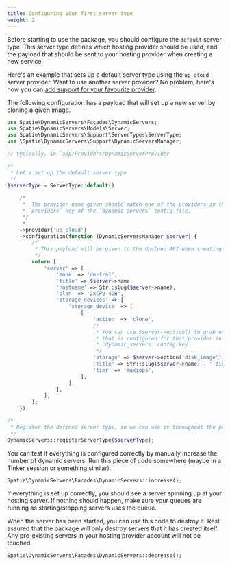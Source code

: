 ```yaml
---
title: Configuring your first server type
weight: 2
---
```


Before starting to use the package, you should configure the `default` server type. This server type defines which hosting provider should be used, and the payload that should be sent to your hosting provider when creating a new service. 

Here's an example that sets up a default server type using the `up_cloud` server provider. Want to use another server provider? No problem, here's how you can [add support for your favourite provider](/docs/laravel-dynamic-servers/v1/advanced-usage/creating-your-own-server-provider).

The following configuration has a payload that will set up a new server by cloning a given image.

```php
use Spatie\DynamicServers\Facades\DynamicServers;
use Spatie\DynamicServers\Models\Server;
use Spatie\DynamicServers\Support\ServerTypes\ServerType;
use \Spatie\DynamicServers\Support\DynamicServersManager;

// typically, in `app/Providers/DynamicServerProvider

/*
 * Let's set up the default server type  
 */
$serverType = ServerType::default()
    
    /*
     *  The provider name given should match one of the providers in the
     * `providers` key of the `dynamic-servers` config file.
     */
     *  
    ->provider('up_cloud') 
    ->configuration(function (DynamicServersManager $server) {
        /*
         * This payload will be given to the Upcloud API when creating a server
         */
        return [
            'server' => [
                'zone' => 'de-fra1',
                'title' => $server->name,
                'hostname' => Str::slug($server->name),
                'plan' => '2xCPU-4GB',
                'storage_devices' => [
                    'storage_device' => [
                        [
                            'action' => 'clone',
                            /*
                             * You can use $server->option() to grab on of the values
                             * that is configured for that provider in the
                             * `dynamic_servers` config key
                             */
                            'storage' => $server->option('disk_image'),
                            'title' => Str::slug($server->name) . '-disk',
                            'tier' => 'maxiops',
                        ],
                    ],
                ],
            ],
        ];
    });

/*
 * Register the defined server type, so we can use it throughout the package
 */    
DynamicServers::registerServerType($serverType);
```

You can test if everything is configured correctly by manually increase the number of dynamic servers. Run this piece of code somewhere (maybe in a Tinker session or something similar).

```php
Spatie\DynamicServers\Facades\DynamicServers::increase();
```

If everything is set up correctly, you should see a server spinning up at your hosting server. If nothing should happen, make sure your queues are running as starting/stopping servers uses the queue.

When the server has been started, you can use this code to destroy it. Rest assured that the package will only destroy servers that it has created itself. Any pre-existing servers in your hosting provider account will not be touched.

```php
Spatie\DynamicServers\Facades\DynamicServers::decrease();
```
